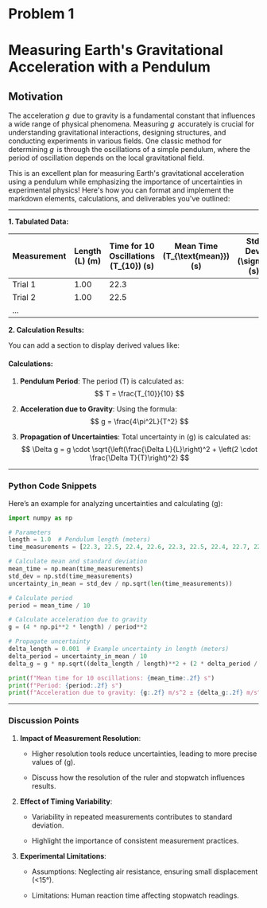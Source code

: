 # Problem 1

# Measuring Earth's Gravitational Acceleration with a Pendulum

## Motivation  

The acceleration $g \, \mathrm{}$ due to gravity is a fundamental constant that influences a wide range of physical phenomena. Measuring $g \, \mathrm{}$ accurately is crucial for understanding gravitational interactions, designing structures, and conducting experiments in various fields. One classic method for determining $g \, \mathrm{}$  is through the oscillations of a simple pendulum, where the period of oscillation depends on the local gravitational field.

This is an excellent plan for measuring Earth's gravitational acceleration using a pendulum while emphasizing the importance of uncertainties in experimental physics! Here's how you can format and implement the markdown elements, calculations, and deliverables you've outlined:

---


**1. Tabulated Data:**

| Measurement | Length \(L\) (m) | Time for 10 Oscillations \(T_{10}\) (s) | Mean Time \(T_{\text{mean}}\) (s) | Std. Dev. \(\sigma\) (s) | Uncertainty in Mean \(\Delta T\) (s) |
|-------------|------------------|---------------------------------------|-----------------------------------|--------------------------|------------------------------------|
| Trial 1     | 1.00             | 22.3                                 |                                   |                          |                                    |
| Trial 2     | 1.00             | 22.5                                 |                                   |                          |                                    |
| ...         |                  |                                       |                                   |                          |                                    |


**2. Calculation Results:**

You can add a section to display derived values like:


#### Calculations:

1. **Pendulum Period**:
   The period \(T\) is calculated as:
   $$
   T = \frac{T_{10}}{10}
   $$

2. **Acceleration due to Gravity**:
   Using the formula:
   $$
   g = \frac{4\pi^2L}{T^2}
   $$

3. **Propagation of Uncertainties**:
   Total uncertainty in \(g\) is calculated as:
   $$
   \Delta g = g \cdot \sqrt{\left(\frac{\Delta L}{L}\right)^2 + \left(2 \cdot \frac{\Delta T}{T}\right)^2}
   $$


---

### Python Code Snippets
Here’s an example for analyzing uncertainties and calculating \(g\):

```python
import numpy as np

# Parameters
length = 1.0  # Pendulum length (meters)
time_measurements = [22.3, 22.5, 22.4, 22.6, 22.3, 22.5, 22.4, 22.7, 22.3, 22.6]  # Time for 10 oscillations

# Calculate mean and standard deviation
mean_time = np.mean(time_measurements)
std_dev = np.std(time_measurements)
uncertainty_in_mean = std_dev / np.sqrt(len(time_measurements))

# Calculate period
period = mean_time / 10

# Calculate acceleration due to gravity
g = (4 * np.pi**2 * length) / period**2

# Propagate uncertainty
delta_length = 0.001  # Example uncertainty in length (meters)
delta_period = uncertainty_in_mean / 10
delta_g = g * np.sqrt((delta_length / length)**2 + (2 * delta_period / period)**2)

print(f"Mean time for 10 oscillations: {mean_time:.2f} s")
print(f"Period: {period:.2f} s")
print(f"Acceleration due to gravity: {g:.2f} m/s^2 ± {delta_g:.2f} m/s^2")
```

---

### Discussion Points
1. **Impact of Measurement Resolution**:  

     - Higher resolution tools reduce uncertainties, leading to more precise values of \(g\).  

     - Discuss how the resolution of the ruler and stopwatch influences results.

2. **Effect of Timing Variability**:  

     - Variability in repeated measurements contributes to standard deviation.  

     - Highlight the importance of consistent measurement practices.

3. **Experimental Limitations**:  

     - Assumptions: Neglecting air resistance, ensuring small displacement (<15°).  
     
     - Limitations: Human reaction time affecting stopwatch readings.


